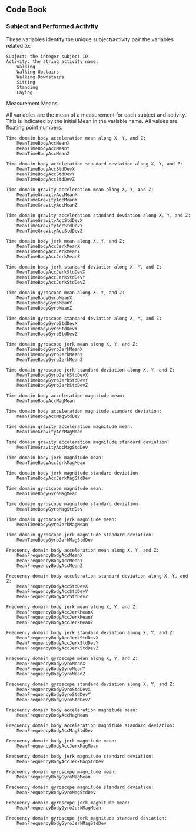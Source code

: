## Code Book

### Subject and Performed Activity

These variables identify the unique subject/activity pair the variables related to:

    Subject: the integer subject ID.
    Activity: the string activity name:
        Walking
        Walking Upstairs
        Walking Downstairs
        Sitting
        Standing
        Laying

Measurement Means

All variables are the mean of a measurement for each subject and activity. This is indicated by the initial Mean in the variable name. All values are floating point numbers.

    Time domain body acceleration mean along X, Y, and Z:
        MeanTimeBodyAccMeanX
        MeanTimeBodyAccMeanY
        MeanTimeBodyAccMeanZ

    Time domain body acceleration standard deviation along X, Y, and Z:
        MeanTimeBodyAccStdDevX
        MeanTimeBodyAccStdDevY
        MeanTimeBodyAccStdDevZ

    Time domain gravity acceleration mean along X, Y, and Z:
        MeanTimeGravityAccMeanX
        MeanTimeGravityAccMeanY
        MeanTimeGravityAccMeanZ

    Time domain gravity acceleration standard deviation along X, Y, and Z:
        MeanTimeGravityAccStdDevX
        MeanTimeGravityAccStdDevY
        MeanTimeGravityAccStdDevZ

    Time domain body jerk mean along X, Y, and Z:
        MeanTimeBodyAccJerkMeanX
        MeanTimeBodyAccJerkMeanY
        MeanTimeBodyAccJerkMeanZ

    Time domain body jerk standard deviation along X, Y, and Z:
        MeanTimeBodyAccJerkStdDevX
        MeanTimeBodyAccJerkStdDevY
        MeanTimeBodyAccJerkStdDevZ

    Time domain gyroscope mean along X, Y, and Z:
        MeanTimeBodyGyroMeanX
        MeanTimeBodyGyroMeanY
        MeanTimeBodyGyroMeanZ

    Time domain gyroscope standard deviation along X, Y, and Z:
        MeanTimeBodyGyroStdDevX
        MeanTimeBodyGyroStdDevY
        MeanTimeBodyGyroStdDevZ

    Time domain gyroscope jerk mean along X, Y, and Z:
        MeanTimeBodyGyroJerkMeanX
        MeanTimeBodyGyroJerkMeanY
        MeanTimeBodyGyroJerkMeanZ

    Time domain gyroscope jerk standard deviation along X, Y, and Z:
        MeanTimeBodyGyroJerkStdDevX
        MeanTimeBodyGyroJerkStdDevY
        MeanTimeBodyGyroJerkStdDevZ

    Time domain body acceleration magnitude mean:
        MeanTimeBodyAccMagMean

    Time domain body acceleration magnitude standard deviation:
        MeanTimeBodyAccMagStdDev

    Time domain gravity acceleration magnitude mean:
        MeanTimeGravityAccMagMean

    Time domain gravity acceleration magnitude standard deviation:
        MeanTimeGravityAccMagStdDev

    Time domain body jerk magnitude mean:
        MeanTimeBodyAccJerkMagMean

    Time domain body jerk magnitude standard deviation:
        MeanTimeBodyAccJerkMagStdDev

    Time domain gyroscope magnitude mean:
        MeanTimeBodyGyroMagMean

    Time domain gyroscope magnitude standard deviation:
        MeanTimeBodyGyroMagStdDev

    Time domain gyroscope jerk magnitude mean:
        MeanTimeBodyGyroJerkMagMean

    Time domain gyroscope jerk magnitude standard deviation:
        MeanTimeBodyGyroJerkMagStdDev

    Frequency domain body acceleration mean along X, Y, and Z:
        MeanFrequencyBodyAccMeanX
        MeanFrequencyBodyAccMeanY
        MeanFrequencyBodyAccMeanZ

    Frequency domain body acceleration standard deviation along X, Y, and Z:
        MeanFrequencyBodyAccStdDevX
        MeanFrequencyBodyAccStdDevY
        MeanFrequencyBodyAccStdDevZ

    Frequency domain body jerk mean along X, Y, and Z:
        MeanFrequencyBodyAccJerkMeanX
        MeanFrequencyBodyAccJerkMeanY
        MeanFrequencyBodyAccJerkMeanZ

    Frequency domain body jerk standard deviation along X, Y, and Z:
        MeanFrequencyBodyAccJerkStdDevX
        MeanFrequencyBodyAccJerkStdDevY
        MeanFrequencyBodyAccJerkStdDevZ

    Frequency domain gyroscope mean along X, Y, and Z:
        MeanFrequencyBodyGyroMeanX
        MeanFrequencyBodyGyroMeanY
        MeanFrequencyBodyGyroMeanZ

    Frequency domain gyroscope standard deviation along X, Y, and Z:
        MeanFrequencyBodyGyroStdDevX
        MeanFrequencyBodyGyroStdDevY
        MeanFrequencyBodyGyroStdDevZ

    Frequency domain body acceleration magnitude mean:
        MeanFrequencyBodyAccMagMean

    Frequency domain body acceleration magnitude standard deviation:
        MeanFrequencyBodyAccMagStdDev

    Frequency domain body jerk magnitude mean:
        MeanFrequencyBodyAccJerkMagMean

    Frequency domain body jerk magnitude standard deviation:
        MeanFrequencyBodyAccJerkMagStdDev

    Frequency domain gyroscope magnitude mean:
        MeanFrequencyBodyGyroMagMean

    Frequency domain gyroscope magnitude standard deviation:
        MeanFrequencyBodyGyroMagStdDev

    Frequency domain gyroscope jerk magnitude mean:
        MeanFrequencyBodyGyroJerkMagMean

    Frequency domain gyroscope jerk magnitude standard deviation:
        MeanFrequencyBodyGyroJerkMagStdDev